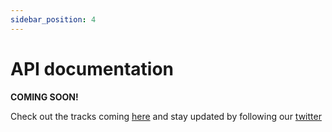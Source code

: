 ```yaml
---
sidebar_position: 4
---
```


# API documentation

**COMING SOON!**

Check out the tracks coming [here](/docs/tracks) and stay updated by following our [twitter](https://twitter.com/authdeck)